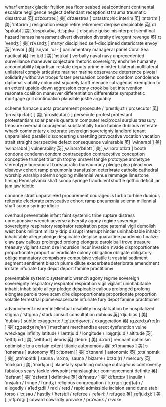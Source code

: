 wharf
embark
glacier
fruition
sea floor
seabed
seal
continent
continental
escalate
negligence
neglect
defendant
receptionist
trauma
traumatic
disastrous 英[ dɪˈzɑ:strəs ]  美[ dɪˈzæstrəs ]
catastrophic
interim 英[ ˈɪntərɪm ]  美[ ˈɪntərɪm ]
resignation
resign
retire
retirement
despise
despicable 英[ dɪˈspɪkəbl ]  美[ ˈdɛspɪkəbəl, dɪˈspɪkə- ]
disguise
guise
misinterpret
semifinal
hazard
harass
harassment
divert
diversion
diversity
divergent
revenge 英[ rɪˈvendʒ ]  美[ rɪˈvɛndʒ ]
martyr
disciplined
self-disciplined
deteriorate
envoy 英[ ˈenvɔɪ ]  美[ ˈɛnˌvɔɪ, ˈɑn- ]
parliamentary
managerial
panel
Coral Sea
nautical 英[ ˈnɔ:tɪkl ]  美[ ˈnɔtɪkəl ]
verbally
naval
navy
unprecedented
surveillance
maneuver
conjecture
rhetoric
sovereignty
enshrine
humanity
accountability
bipartisan
restate
deputy prime minister
bilateral
multilateral
unilateral
comply
articulate
mariner
marine
observance
deterrence
pivotal
solidarity
withdraw troops
foster
persuasion
condemn
condom
condolence
diplomat
viability
columnist
squarely
tariff
menace
outrageous
exemption
to an extent
upside-down
aggression
crony
crook
bailout
intervention
resonate
coalition
maneuver
differentiation
differentiate
sympathetic
mortgage
grill
continuation
plausible
jostle
arguably

scheme
furnace
quota
procurement
prosecute / ˈprɒsɪkjuːt /
prosecutor 英[ ˈprɒsɪkju:tə(r) ]  美[ ˈprɑsɪkjutə(r) ]
persecute
protest
protestant
protestantism
solar panels
quantum computer
reciprocal
surplus
treasury
treasure
overhaul
courageous
substantially
turbo
turbine
dubious
reiterate
whack
commentary
electorate
sovereign
sovereignty
landlord
tenant
unparalleled
parallel
disconcerting
unsettling
provocative
vocation
vacation
strait
straight
perspective
defect
consequence
vulnerable 英[ ˈvʌlnərəbl ]  美[ ˈvʌlnərəbəl ]
vulnerability 英[ ˌvʌlnərə'bɪlətɪ ]  美[ ˌvʌlnərə'bɪlətɪ ]
booth
condone
condemn
condom
contraception
contraceptive
conception
conceptive
trumpet
triumph
trophy
unravel
tangle
prototype
archetype
stereotype
bureaucrat
bureaucratic
bureaucracy
pledge
plea
plead
vow
disavow
cohort
ramp
pneumonia
transfusion
deteriorate
catholic
cathedral
worship
warship
solemn
ongoing
millennial
venue
rummage
limestone
timing
Pennsylvania
shaft
scoop
syringe
fraudulent
shuffle
gothic
deficit
jar
jam
jaw
idiotic


condone
strait
unparalleled
procurement
courageous
turbo
turbine
dubious
reiterate
electorate
provocative
cohort
ramp
pneumonia
solemn
millennial
shaft
scoop
syringe
idiotic

overhaul
preventable
infant
faint
systemic
tribe
rupture
distress
unresponsive
wrench
adverse
adversity
agony
regime
sovereign
sovereignty
respiratory
respirator
respiration
pope
paternal
vigil
demolish
west bank
militant
military
drip
disrupt
interrupt
hinder
uninhabitable
inhabit
inhabitable
allege
pledge
despicable
despise
quarantine
pandemic
finalize
claw
paw
callous
prolonged
prolong
elongate
parole
bail
trove
treasure
treasury
vigilant
scam
dire
incursion
incur
invasion
invade
disproportionate
proportionate
proportion
eradicate
colony
obligation
obligate
obligatory
oblige
mandatory
compulsory
compulsive
volatile
terrestrial
sediment
segment 
sentiment
bleach
plume
dilute
exacerbate
deteriorate
amendment
irritate
infuriate
fury
depot
deport
famine
practitioner





preventable
systemic
systematic
wrench
agony
regime
sovereign
sovereignty
respiratory
respirator
respiration
vigil
vigilant
uninhabitable
inhabit
inhabitable
allege
pledge
despicable
callous
prolonged
prolong
elongate
parole
trove
scam
dire
disproportionate
proportionate
proportion
volatile
terrestrial
plume
exacerbate
infuriate
fury
depot
famine
practitioner

advancement
insurer
intellectual disability
hospitalization
be hospitalized
stigma / ˈstɪɡmə /
stark
consult
consultation
dubious 英[ ˈdju:biəs ]  美[ ˈdubiəs ]
subtle
exaggerate / ɪɡˈzædʒəreɪt /
exaggeration 英[ ɪgˌzædʒəˈreɪʃn ]  美[ ɪɡˌzædʒəˈreʃən ]
merchant
merchandise
erect
dysfunction
vulne
wreckage
infinity
latitude / ˈlætɪtjuːd /
longitude / ˈlɒŋɡɪtjuːd /
altitude 英[ ˈæltɪtju:d ]  美[ ˈæltɪtud ]
debris 英[ ˈdebri: ]  美[ dəˈbri ]
remnant
optimism
optimistic
to a certain extent
titanic
autonomous 英[ ɔ:ˈtɒnəməs ]  美[ ɔˈtɑnəməs ]
autonomy 英[ ɔ:ˈtɒnəmi ]  美[ ɔˈtɑnəmi ]
autonomic 英[ ˌɔ:tə'nɒmɪk ]  美[ ˌɔtə'nɒmɪk ]
sauna / ˈsɔːnə; ˈsaʊnə /
bizarre / bɪˈzɑː(r) /
mercury 英[ ˈmɜ:kjəri ]  美[ ˈmɜrkjəri ]
planetary
sparkling
outrage
outrageous
controversy
fabulous
scary
tackle
viewpoint
manslaughter
commencement
definite 英[ ˈdefɪnət ]  美[ ˈdɛfənɪt ]
definitive 英[ dɪˈfɪnətɪv ]  美[ dɪˈfɪnɪtɪv ]
insulin / ˈɪnsjəlɪn /
fringe / frɪndʒ /
religious
congregation / ˌkɑːŋɡrɪˈɡeɪʃ(ə)n /
allegedly / əˈledʒɪdli /
raid / reɪd /
rapid
admissible
incision
sand dune
stab
torso / ˈtɔːsəʊ /
hastily / ˈheɪstɪli /
referee / ˌrefəˈriː /
refugee 英[ ˌrefjuˈdʒi: ]  美[ ˌrɛfjʊˈdʒi ]
coward
cowardly
provoke / prəˈvəʊk /
revoke










